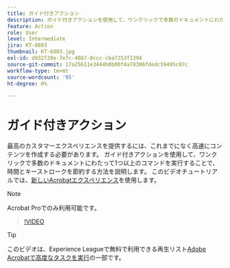 ```yaml
---
title: ガイド付きアクション
description: ガイド付きアクションを使用して、ワンクリックで多数のドキュメントにわたって1つ以上のコマンドを実行する方法を説明します
feature: Action
role: User
level: Intermediate
jira: KT-6803
thumbnail: KT-6803.jpg
exl-id: d932f20e-7e7c-4087-8ccc-cba7253f1394
source-git-commit: 17a25611e3444b0b00f4a78306fdedc59495c07c
workflow-type: tm+mt
source-wordcount: '95'
ht-degree: 0%

---
```


# ガイド付きアクション

最高のカスタマーエクスペリエンスを提供するには、これまでになく高速にコンテンツを作成する必要があります。 ガイド付きアクションを使用して、ワンクリックで多数のドキュメントにわたって1つ以上のコマンドを実行することで、時間とキーストロークを節約する方法を説明します。 このビデオチュートリアルでは、[新しいAcrobatエクスペリエンス](../getting-started/new-workspace.md)を使用します。

>[!NOTE]
>
>Acrobat Proでのみ利用可能です。

>[!VIDEO](https://video.tv.adobe.com/v/3433138?quality=12&learn=on&hidetitle=true)

>[!TIP]
>
>このビデオは、Experience Leagueで無料で利用できる再生リスト[Adobe Acrobatで高度なタスクを実行](https://experienceleague.adobe.com/en/playlists/acrobat-peform-advanced-tasks)の一部です。
